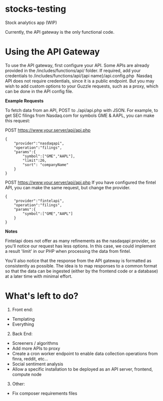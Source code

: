 # stocks-testing
Stock analytics app (WIP)

Currently, the API gateway is the only functional code. 

# Using the API Gateway
To use the API gateway, first configure your API. Some APIs are already provided in the /includes/functions/api/ folder. 
If required, add your credentials to /includes/functions/api/{api name}/api.config.php 
Nasdaq API does not require credentials, since it is a public endpoint. But you may wish to add custom options to your Guzzle requests, such as a proxy, which can be done in the API config file.

**Example Requests**

To fetch data from an API, POST to ./api/api.php with JSON. For example, to get SEC filings from Nasdaq.com for symbols GME & AAPL, you can make this request:

POST https://www.your.server/api/api.php
```
{
	"provider":"nasdaqapi", 
	"operation":"filings",
	"params":{
		"symbol":["GME","AAPL"],
		"limit":26,
		"sort": "companyName"
	}
}
```
 
POST https://www.your.server/api/api.php
If you have configured the fintel API, you can make the same request, but change the provider. 
```
{
	"provider":"fintelapi", 
	"operation":"filings",
	"params":{
		"symbol":["GME","AAPL"]
	}
}
```

**Notes**

Fintelapi does not offer as many refinements as the nasdaqapi provider, so you'll notice our request has less options. In this case, we could implement a result 'limit' in our PHP when processing the data from fintel. 

You'll also notice that the response from the API gateway is formatted as consistently as possible. The idea is to map responses to a common format so that the data can be ingested (either by the frontend code or a database) at a later time with minimal effort.

# What's left to do?

1. Front end:
- Templating
- Everything
2. Back End:
- Screeners / algorithms
- Add more APIs to proxy
- Create a cron worker endpoint to enable data collection operations from finra, reddit, etc...
- Social sentiment analysis
- Allow a specific installation to be deployed as an API server, frontend, compute node
3. Other:
- Fix composer requirements files
